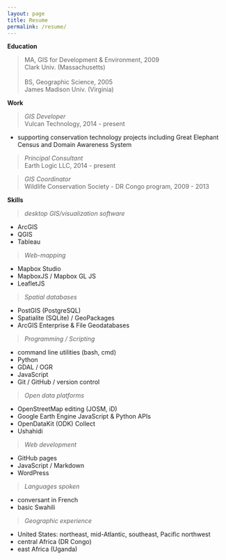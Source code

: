 ```yaml
---
layout: page
title: Resume
permalink: /resume/
---
```

<!-- >**Joel Masselink**<br>
***GIS Developer***<br>
*Seattle, Washington* -->

**Education**
>MA, GIS for Development & Environment, 2009<br>
Clark Univ. (Massachusetts)<br><br>
>BS, Geographic Science, 2005<br> James Madison Univ. (Virginia) <br>

**Work**
>*GIS Developer* <br>
Vulcan Technology, 2014 - present<br>
- supporting conservation technology projects including Great Elephant Census and Domain Awareness System

>*Principal Consultant*<br>
Earth Logic LLC, 2014 - present

>*GIS Coordinator*<br>
Wildlife Conservation Society - DR Congo program,
2009 - 2013

**Skills**
>*desktop GIS/visualization software*
- ArcGIS
- QGIS
- Tableau

>*Web-mapping*
- Mapbox Studio
- MapboxJS / Mapbox GL JS
- LeafletJS

>*Spatial databases*
- PostGIS (PostgreSQL)
- Spatialite (SQLite) / GeoPackages
- ArcGIS Enterprise & File Geodatabases

>*Programming / Scripting*
- command line utilities (bash, cmd)
- Python
- GDAL / OGR
- JavaScript
- Git / GitHub / version control

>*Open data platforms*
- OpenStreetMap editing (JOSM, iD)
- Google Earth Engine JavaScript & Python APIs
- OpenDataKit (ODK) Collect
- Ushahidi

>*Web development*
- GitHub pages
- JavaScript / Markdown
- WordPress

>*Languages spoken*
- conversant in French
- basic Swahili

>*Geographic experience*
- United States: northeast, mid-Atlantic, southeast, Pacific northwest
- central Africa (DR Congo)
- east Africa (Uganda)
